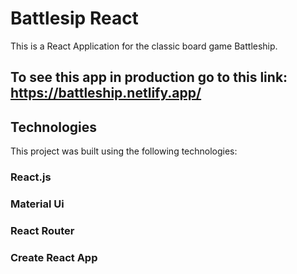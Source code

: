 # Battlesip React

This is a React Application for the classic board game Battleship.

## To see this app in production go to this link: https://battleship.netlify.app/

## Technologies

This project was built using the following technologies:

### React.js

### Material Ui

### React Router

### Create React App
